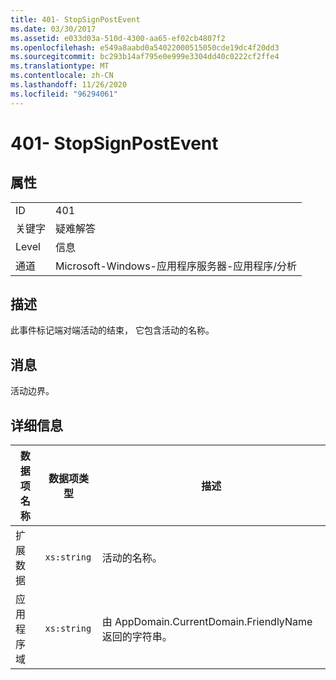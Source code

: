 ```yaml
---
title: 401- StopSignPostEvent
ms.date: 03/30/2017
ms.assetid: e033d03a-510d-4300-aa65-ef02cb4807f2
ms.openlocfilehash: e549a8aabd0a54022000515050cde19dc4f20dd3
ms.sourcegitcommit: bc293b14af795e0e999e3304dd40c0222cf2ffe4
ms.translationtype: MT
ms.contentlocale: zh-CN
ms.lasthandoff: 11/26/2020
ms.locfileid: "96294061"
---
```

# <a name="401--stopsignpostevent"></a>401- StopSignPostEvent

## <a name="properties"></a>属性  
  
|||  
|-|-|  
|ID|401|  
|关键字|疑难解答|  
|Level|信息|  
|通道|Microsoft-Windows-应用程序服务器-应用程序/分析|  
  
## <a name="description"></a>描述  

 此事件标记端对端活动的结束， 它包含活动的名称。  
  
## <a name="message"></a>消息  

 活动边界。  
  
## <a name="details"></a>详细信息  
  
|数据项名称|数据项类型|描述|  
|--------------------|--------------------|-----------------|  
|扩展数据|`xs:string`|活动的名称。|  
|应用程序域|`xs:string`|由 AppDomain.CurrentDomain.FriendlyName 返回的字符串。|
